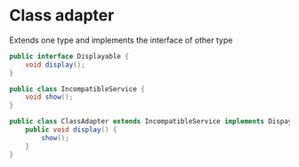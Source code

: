 # Class adapter

Extends one type and implements the interface of other type

```java
public interface Displayable {
    void display();
}

public class IncompatibleService {
    void show();
}

public class ClassAdapter extends IncompatibleService implements Dispayable {
    public void display() {
        show();
    }
}
```
